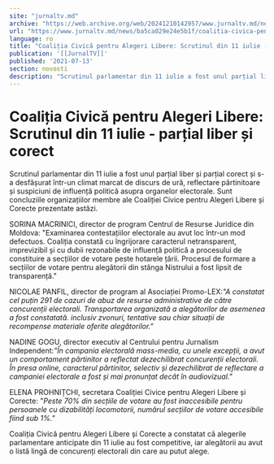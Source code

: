 ```yaml
---
site: "jurnaltv.md"
archive: "https://web.archive.org/web/20241210142957/www.jurnaltv.md/news/ba5ca029e24e5b1f/coalitia-civica-pentru-alegeri-libere-scrutinul-din-11-iulie-partial-liber-si-corect.html?utm_source=RSS&utm_medium=RSS&utm_campaign=RSS"
url: "https://www.jurnaltv.md/news/ba5ca029e24e5b1f/coalitia-civica-pentru-alegeri-libere-scrutinul-din-11-iulie-partial-liber-si-corect.html"
language: ro
title: "Coaliția Civică pentru Alegeri Libere: Scrutinul din 11 iulie - parțial liber și corect"
publication: '[[JurnalTV]]'
published: '2021-07-13'
section: novosti
description: "Scrutinul parlamentar din 11 iulie a fost unul parțial liber și parțial corect și s-a desfășurat într-un climat marcat de discurs de ură, reflectare părtinitoare și suspiciuni de influență politică asupra organelor electorale. Sunt concluziile organizațiilor membre ale Coaliției Civice pentru Alegeri Libere și Corecte prezentate astăzi."
---
```


# Coaliția Civică pentru Alegeri Libere: Scrutinul din 11 iulie - parțial liber și corect

Scrutinul parlamentar din 11 iulie a fost unul parțial liber și parțial corect și s-a desfășurat într-un climat marcat de discurs de ură, reflectare părtinitoare și suspiciuni de influență politică asupra organelor electorale. Sunt concluziile organizațiilor membre ale Coaliției Civice pentru Alegeri Libere și Corecte prezentate astăzi.

SORINA MACRINICI, director de program Centrul de Resurse Juridice din Moldova: "Examinarea contestațiilor electorale au avut loc într-un mod defectuos. Coaliția constată cu îngrijorare caracterul netransparent, imprevizibil și cu dubii rezonabile de influență politică a procesului de constituire a secțiilor de votare peste hotarele țării. Procesul de formare a secțiilor de votare pentru alegătorii din stânga Nistrului a fost lipsit de transparență."

NICOLAE PANFIL, director de program al Asociației Promo-LEX:*"A constatat cel puțin 291 de cazuri de abuz de resurse administrative de către concurenții electorali. Transportarea organizată a alegătorilor de asemenea a fost constatată. inclusiv zvonuri, tentative sau chiar situații de recompense materiale oferite alegătorilor."*

NADINE GOGU, director executiv al Centrului pentru Jurnalism Independent:*"În campania electorală mass-media, cu unele excepții, a avut un comportament părtinitor a reflectat dezechilibrat concurenții electorali. În presa online, caracterul părtinitor, selectiv și dezechilibrat de reflectare a campaniei electorale a fost și mai pronunțat decât în audiovizual."*

ELENA PROHNIȚCHI, secretara Coaliției Civice pentru Alegeri Libere și Corecte: "*Peste 70% din secțiile de votare au fost inaccesibile pentru persoanele cu dizabilități locomotorii, numărul secțiilor de votare accesibile fiind sub 1%."*

Coaliția Civică pentru Alegeri Libere și Corecte a constatat că alegerile parlamentare anticipate din 11 iulie au fost competitive, iar alegătorii au avut o listă lingă de concurenți electorali din care au putut alege.